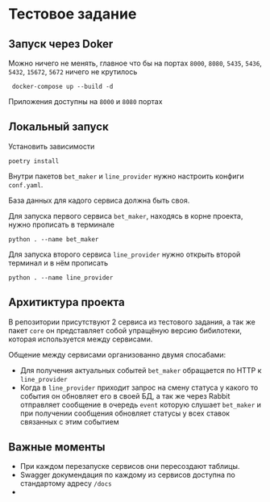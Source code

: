 # Тестовое задание

## Запуск через Doker

Можно ничего не менять, главное что бы на портах `8000`, `8080`, `5435`, `5436`, `5432`, `15672`, `5672` ничего не
крутилось

```commandline
 docker-compose up --build -d
```

Приложения доступны на `8000` и `8080` портах

## Локальный запуск

Установить зависимости

```commandline
poetry install
```

Внутри пакетов `bet_maker` и `line_provider` нужно настроить конфиги `conf.yaml`.

База данных для кадого сервиса должна быть своя.

Для запуска первого сервиса `bet_maker`, находясь в корне проекта, нужно прописать в терминале

```commandline
python . --name bet_maker
```

Для запуска второго сервиса `line_provider` нужно открыть второй терминал и в нём прописать

```commandline
python . --name line_provider
```

## Архитиктура проекта

В репозитории присутствуют 2 сервиса из тестового задания, а так же пакет `core` он представляет собой упращёную версию
бибилотеки, которая используется между сервисами.

Общение между сервисами организованно двумя спосабами:

* Для получения актуальных событей `bet_maker` обращается по HTTP к `line_provider`
* Когда в `line_provider` приходит запрос на смену статуса у какого то события он обновляет его в своей БД, а так же
  через Rabbit отправляет сообщение в очередь `event` которую слушает `bet_maker` и при получении сообщения обновляет
  статусы у всех ставок связанных с этим событием

## Важные моменты

* При каждом перезапуске сервисов они пересоздают таблицы.
* Swagger докумендация по каждому из сервисов доступна по стандартому адресу `/docs`
* 